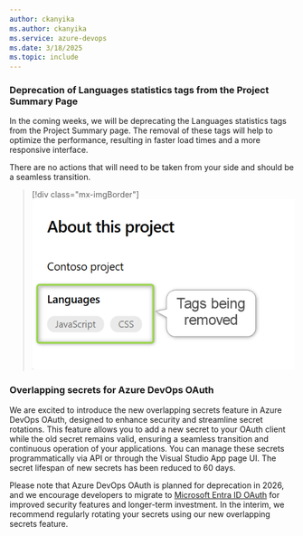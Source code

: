 ```yaml
---
author: ckanyika
ms.author: ckanyika
ms.service: azure-devops
ms.date: 3/18/2025
ms.topic: include
---
```


### Deprecation of Languages statistics tags from the Project Summary Page

In the coming weeks, we will be deprecating the Languages statistics tags from the Project Summary page. The removal of these tags will help to optimize the performance, resulting in faster load times and a more responsive interface.

There are no actions that will need to be taken from your side and should be a seamless transition.

> [!div class="mx-imgBorder"]
> [![Screenshot of tags being removed.](../../media/253-general-01.png "Screenshot of tags being removed")](../../media/253-general-01.png#lightbox)

### Overlapping secrets for Azure DevOps OAuth

We are excited to introduce the new overlapping secrets feature in Azure DevOps OAuth, designed to enhance security and streamline secret rotations. This feature allows you to add a new secret to your OAuth client while the old secret remains valid, ensuring a seamless transition and continuous operation of your applications. You can manage these secrets programmatically via API or through the Visual Studio App page UI. The secret lifespan of new secrets has been reduced to 60 days.

Please note that Azure DevOps OAuth is planned for deprecation in 2026, and we encourage developers to migrate to [Microsoft Entra ID OAuth](https://learn.microsoft.com/azure/devops/integrate/get-started/authentication/entra-oauth?view=azure-devops) for improved security features and longer-term investment. In the interim, we recommend regularly rotating your secrets using our new overlapping secrets feature.

